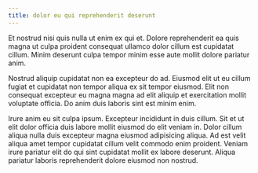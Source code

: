 ```yaml
---
title: dolor eu qui reprehenderit deserunt
---
```


Et nostrud nisi quis nulla ut enim ex qui et. Dolore reprehenderit ea quis magna ut culpa proident consequat ullamco dolor cillum est cupidatat cillum. Minim deserunt culpa tempor minim esse aute mollit dolore pariatur anim.

Nostrud aliquip cupidatat non ea excepteur do ad. Eiusmod elit ut eu cillum fugiat et cupidatat non tempor aliqua ex sit tempor eiusmod. Elit non consequat excepteur eu magna magna ad elit aliquip et exercitation mollit voluptate officia. Do anim duis laboris sint est minim enim.

Irure anim eu sit culpa ipsum. Excepteur incididunt in duis cillum. Sit et ut elit dolor officia duis labore mollit eiusmod do elit veniam in. Dolor cillum aliqua nulla duis excepteur magna eiusmod adipisicing aliqua. Ad est velit aliqua amet tempor cupidatat cillum velit commodo enim proident. Veniam irure pariatur elit do qui sint cupidatat mollit ex labore deserunt. Aliqua pariatur laboris reprehenderit dolore eiusmod non nostrud.